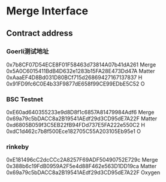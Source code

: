 # Merge Interface



## Contract address


### Goerli测试地址
0x7b8CF07D54ECE8F01F58463d73814A07b41dA261 Merge  
0x5A0C6015411BdB4D632e1283b15FA28E473Dd47A Matter  
0xAaaEF4D8Bd031D80BCf715d26869427167137837 H  
0x91FD9fc6C0E4b33F9877dE658f99CE99EDbE5C52 O  

### BSC Testnet
0xE60ad640355233e9d8D8f1c6857A81479984Adf6 Merge
0x69a79c5bDACC8a2B19541AEdf29d3CD95dE7A22F Matter  
0xd6805B059f3C5EB22fB94FDd737E5FA222e550C2 H  
0xdC1d462c7b8f500Ece182705C55A203105Eb95e1 O  

### rinkeby
0xE181496cC2dcCCc2A8257F69ADF50490752E729c Merge
0x388b6c19FdB0959A2F5e4d88F462e563D1DD19ca Matter
0x69a79c5bDACC8a2B19541AEdf29d3CD95dE7A22F Oxygen
 
